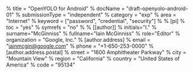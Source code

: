 % title = "OpenYOLO for Android"
% docName = "draft-openyolo-android-01"
% submissionType = "independent"
% category = "exp"
% area = "Internet"
% keyword = ["password", "credential", "security"]
%
% [pi]
% toc = "yes"
% symrefs = "no"
%
% [[author]]
% initials="I."
% surname="McGinniss"
% fullname="Iain McGinniss"
% role="Editor"
% organization = "Google, Inc."
% [author.address]
% email = "iainmcgin@google.com"
% phone = "+1-650-253-0000"
% [author.address.postal]
% street = "1600 Amphitheater Parkway"
% city = "Mountain View"
% region = "California"
% country = "United States of America"
% code = "95134"

